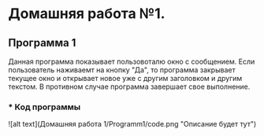 # Домашняя работа №1.

## Программа 1
Данная программа показывает пользовоталю окно с сообщением. Если пользователь наживаемт на кнопку "Да", то программа закрывает текущее окно и открывает новое уже с другим заголовком и другим текстом. В противном случае программа завершает свое выполнение.

### * Код программы
![alt text](Домашняя работа 1/Programm1/code.png "Описание будет тут")
